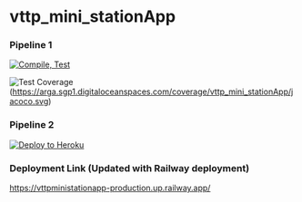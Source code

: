# vttp_mini_stationApp
### Pipeline 1
[![Compile, Test](https://github.com/argatw/vttp_mini_stationApp/actions/workflows/main.yaml/badge.svg)](https://github.com/argatw/vttp_mini_stationApp/actions/workflows/main.yaml) 

![Test Coverage](https://arga.sgp1.digitaloceanspaces.com/coverage/vttp_mini_stationApp/jacoco.svg?branch=master&kill_cache=1)
(https://arga.sgp1.digitaloceanspaces.com/coverage/vttp_mini_stationApp/jacoco.svg)


### Pipeline 2
[![Deploy to Heroku](https://github.com/argatw/vttp_mini_stationApp/actions/workflows/deploy.yaml/badge.svg)](https://github.com/argatw/vttp_mini_stationApp/actions/workflows/deploy.yaml)

### Deployment Link (Updated with Railway deployment)
https://vttpministationapp-production.up.railway.app/
